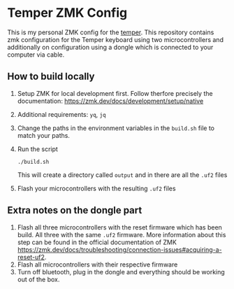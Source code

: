 # Temper ZMK Config

This is my personal ZMK config for the [temper](https://github.com/raeedcho/temper). This repository contains zmk configuration for the Temper keyboard using two microcontrollers and additionally on configuration using a dongle which is connected to your computer via cable.

## How to build locally

1. Setup ZMK for local development first. Follow therfore precisely the documentation: <https://zmk.dev/docs/development/setup/native>
2. Additional requirements: `yq`, `jq`
3. Change the paths in the environment variables in the `build.sh` file to match your paths.
4. Run the script

   ```shell
   ./build.sh
   ```

   This will create a directory called `output` and in there are all the `.uf2` files

5. Flash your microcontrollers with the resulting `.uf2` files

## Extra notes on the dongle part

1. Flash all three microcontrollers with the reset firmware which has been build. All three with the same `.uf2` firmware. More information about this step can be found in the official documentation of ZMK <https://zmk.dev/docs/troubleshooting/connection-issues#acquiring-a-reset-uf2>.
2. Flash all microcontrollers with their respective firmware
3. Turn off bluetooth, plug in the dongle and everything should be working out of the box.
